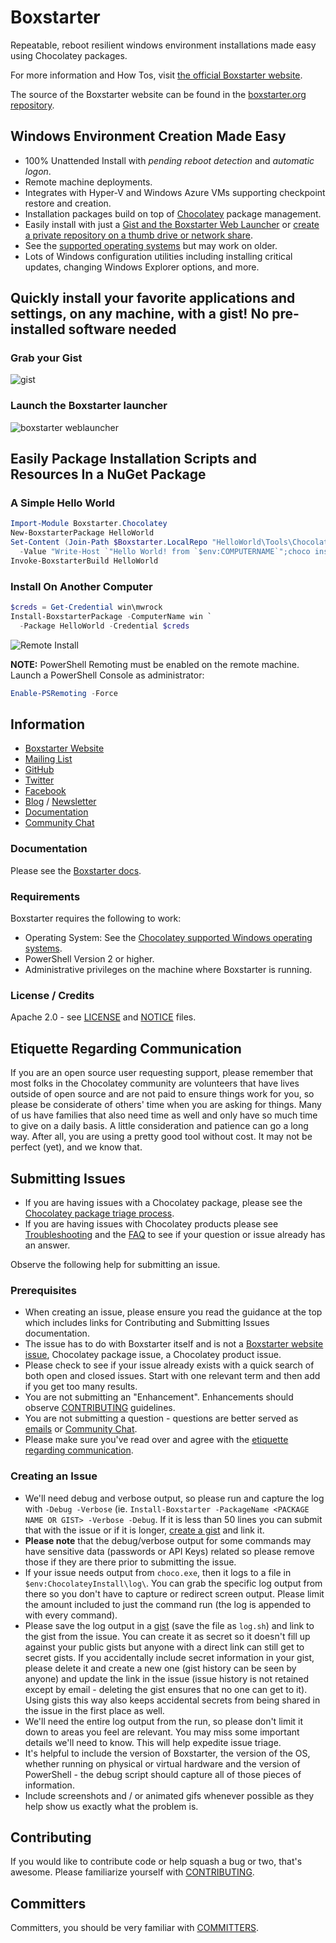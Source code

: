 # Boxstarter

Repeatable, reboot resilient windows environment installations made easy using Chocolatey packages.

For more information and How Tos, visit [the official Boxstarter website](https://boxstarter.org).

The source of the Boxstarter website can be found in the [boxstarter.org repository](https://github.com/chocolatey/boxstarter.org).

## Windows Environment Creation Made Easy

* 100% Unattended Install with *pending reboot detection* and *automatic logon*.
* Remote machine deployments.
* Integrates with Hyper-V and Windows Azure VMs supporting checkpoint restore and creation.
* Installation packages build on top of [Chocolatey](https://chocolatey.org) package management.
* Easily install with just a [Gist and the Boxstarter Web Launcher](https://boxstarter.org/WebLauncher) or [create a private repository on a thumb drive or network share](https://boxstarter.org/InstallingPackages#InstallFromShare).
* See the [supported operating systems](https://docs.chocolatey.org/en-us/chocolatey-components-dependencies-and-support-lifecycle#supported-windows-versions) but may work on older.
* Lots of Windows configuration utilities including installing critical updates, changing Windows Explorer options, and more.

## Quickly install your favorite applications and settings, on any machine, with a gist! No pre-installed software needed

### Grab your Gist

![gist](Web/Images/gist3.png)

### Launch the Boxstarter launcher

![boxstarter weblauncher](Web/Images/start.png)

## Easily Package Installation Scripts and Resources In a NuGet Package

### A Simple Hello World

```powershell
Import-Module Boxstarter.Chocolatey
New-BoxstarterPackage HelloWorld
Set-Content (Join-Path $Boxstarter.LocalRepo "HelloWorld\Tools\ChocolateyInstall.ps1") `
  -Value "Write-Host `"Hello World! from `$env:COMPUTERNAME`";choco install Git" -Force
Invoke-BoxstarterBuild HelloWorld
```

### Install On Another Computer

```powershell
$creds = Get-Credential win\mwrock
Install-BoxstarterPackage -ComputerName win `
  -Package HelloWorld -Credential $creds
```

![Remote Install](Web/Images/result.png)

**NOTE:** PowerShell Remoting must be enabled on the remote machine. Launch a PowerShell Console as administrator:

```powershell
Enable-PSRemoting -Force
```

## Information

* [Boxstarter Website](https://boxstarter.org)
* [Mailing List](https://groups.google.com/forum/#!forum/boxstarter)
* [GitHub](https://github.com/chocolatey)
* [Twitter](https://twitter.com/chocolateynuget)
* [Facebook](https://www.facebook.com/ChocolateySoftware)
* [Blog](https://chocolatey.org/blog) / [Newsletter](https://us8.list-manage.com/subscribe?u=86a6d80146a0da7f2223712e4&id=73b018498d)
* [Documentation](https://boxstarter.org/whyboxstarter)
* [Community Chat](https://ch0.co/community)

### Documentation

Please see the [Boxstarter docs](https://boxstarter.org/whyboxstarter).

### Requirements

Boxstarter requires the following to work:

* Operating System: See the [Chocolatey supported Windows operating systems](https://docs.chocolatey.org/en-us/chocolatey-components-dependencies-and-support-lifecycle#supported-windows-versions).
* PowerShell Version 2 or higher.
* Administrative privileges on the machine where Boxstarter is running.

### License / Credits

Apache 2.0 - see [LICENSE](https://github.com/chocolatey/boxstarter/blob/master/LICENSE.txt) and [NOTICE](https://github.com/chocolatey/boxstarter/blob/master/NOTICE.txt) files.

## Etiquette Regarding Communication

If you are an open source user requesting support, please remember that most folks in the Chocolatey community are volunteers that have lives outside of open source and are not paid to ensure things work for you, so please be considerate of others' time when you are asking for things. Many of us have families that also need time as well and only have so much time to give on a daily basis. A little consideration and patience can go a long way. After all, you are using a pretty good tool without cost. It may not be perfect (yet), and we know that.

## Submitting Issues

* If you are having issues with a Chocolatey package, please see the [Chocolatey package triage process](https://docs.chocolatey.org/en-us/community-repository/users/package-triage-process#the-triage-process).
* If you are having issues with Chocolatey products please see [Troubleshooting](https://docs.chocolatey.org/en-us/troubleshooting) and the [FAQ](https://docs.chocolatey.org/en-us/faqs) to see if your question or issue already has an answer.

Observe the following help for submitting an issue.

### Prerequisites

* When creating an issue, please ensure you read the guidance at the top which includes links for Contributing and Submitting Issues documentation.
* The issue has to do with Boxstarter itself and is not a [Boxstarter website issue](https://github.com/chocolatey/boxstarter.org), Chocolatey package issue, a Chocolatey product issue.
* Please check to see if your issue already exists with a quick search of both open and closed issues. Start with one relevant term and then add if you get too many results.
* You are not submitting an "Enhancement". Enhancements should observe [CONTRIBUTING](https://github.com/chocolatey/boxstarter/blob/master/CONTRIBUTING.md) guidelines.
* You are not submitting a question - questions are better served as [emails](https://groups.google.com/forum/#!forum/boxstarter) or [Community Chat](https://ch0.co/community).
* Please make sure you've read over and agree with the [etiquette regarding communication](#etiquette-regarding-communication).

### Creating an Issue

* We'll need debug and verbose output, so please run and capture the log with `-Debug -Verbose` (ie. `Install-Boxstarter -PackageName <PACKAGE NAME OR GIST> -Verbose -Debug`. If it is less than 50 lines you can submit that with the issue or if it is longer, [create a gist](https://help.github.com/articles/creating-gists/) and link it.
* **Please note** that the debug/verbose output for some commands may have sensitive data (passwords or API Keys) related so please remove those if they are there prior to submitting the issue.
* If your issue needs output from `choco.exe`, then it logs to a file in `$env:ChocolateyInstall\log\`. You can grab the specific log output from there so you don't have to capture or redirect screen output. Please limit the amount included to just the command run (the log is appended to with every command).
* Please save the log output in a [gist](https://gist.github.com) (save the file as `log.sh`) and link to the gist from the issue. You can create it as secret so it doesn't fill up against your public gists but anyone with a direct link can still get to secret gists. If you accidentally include secret information in your gist, please delete it and create a new one (gist history can be seen by anyone) and update the link in the issue (issue history is not retained except by email - deleting the gist ensures that no one can get to it). Using gists this way also keeps accidental secrets from being shared in the issue in the first place as well.
* We'll need the entire log output from the run, so please don't limit it down to areas you feel are relevant. You may miss some important details we'll need to know. This will help expedite issue triage.
* It's helpful to include the version of Boxstarter, the version of the OS, whether running on physical or virtual hardware and the version of PowerShell - the debug script should capture all of those pieces of information.
* Include screenshots and / or animated gifs whenever possible as they help show us exactly what the problem is.

## Contributing

If you would like to contribute code or help squash a bug or two, that's awesome. Please familiarize yourself with [CONTRIBUTING](https://github.com/chocolatey/boxstarter/blob/master/CONTRIBUTING.md).

## Committers

Committers, you should be very familiar with [COMMITTERS](https://github.com/chocolatey/boxstarter/blob/master/COMMITTERS.md).
